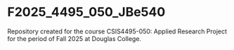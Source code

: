 # F2025_4495_050_JBe540
Repository created for the course CSIS4495-050: Applied Research Project for the period of Fall 2025 at Douglas College.

